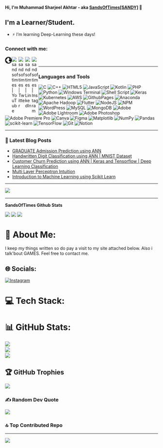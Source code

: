 #### Hi, I'm Muhammad Sharjeel Akhtar - aka [SandsOfTimes[SANDY]](https://sandsoftimes.github.io/) 👋

## I'm a Learner/Student.
- ⚡ I’m learning Deep-Learning these days!
  
### Connect with me:

[<img align="left" alt="https://sandsoftimes.github.io/" width="22px" src="https://raw.githubusercontent.com/iconic/open-iconic/master/svg/globe.svg" />][website]
[<img align="left" alt="sandsoftimes | YouTube" width="22px" src="https://cdn.jsdelivr.net/npm/simple-icons@v3/icons/youtube.svg" />][youtube]
[<img align="left" alt="sandsoftimes | Twitter" width="22px" src="https://cdn.jsdelivr.net/npm/simple-icons@v3/icons/twitter.svg" />][twitter]
[<img align="left" alt="sandsoftimes | LinkedIn" width="22px" src="https://cdn.jsdelivr.net/npm/simple-icons@v3/icons/linkedin.svg" />][linkedin]
[<img align="left" alt="sandsoftimes | Instagram" width="22px" src="https://cdn.jsdelivr.net/npm/simple-icons@v3/icons/instagram.svg" />][instagram]

<br />

---

### Languages and Tools

![C](https://img.shields.io/badge/c-%2300599C.svg?style=for-the-badge&logo=c&logoColor=white) ![C++](https://img.shields.io/badge/c++-%2300599C.svg?style=for-the-badge&logo=c%2B%2B&logoColor=white) ![HTML5](https://img.shields.io/badge/html5-%23E34F26.svg?style=for-the-badge&logo=html5&logoColor=white) ![JavaScript](https://img.shields.io/badge/javascript-%23323330.svg?style=for-the-badge&logo=javascript&logoColor=%23F7DF1E) ![Kotlin](https://img.shields.io/badge/kotlin-%237F52FF.svg?style=for-the-badge&logo=kotlin&logoColor=white) ![PHP](https://img.shields.io/badge/php-%23777BB4.svg?style=for-the-badge&logo=php&logoColor=white) ![Python](https://img.shields.io/badge/python-3670A0?style=for-the-badge&logo=python&logoColor=ffdd54) ![Windows Terminal](https://img.shields.io/badge/Windows%20Terminal-%234D4D4D.svg?style=for-the-badge&logo=windows-terminal&logoColor=white) ![Shell Script](https://img.shields.io/badge/shell_script-%23121011.svg?style=for-the-badge&logo=gnu-bash&logoColor=white) ![Keras](https://img.shields.io/badge/Keras-%23D00000.svg?style=for-the-badge&logo=Keras&logoColor=white) ![Kubernetes](https://img.shields.io/badge/kubernetes-%23326ce5.svg?style=for-the-badge&logo=kubernetes&logoColor=white) ![AWS](https://img.shields.io/badge/AWS-%23FF9900.svg?style=for-the-badge&logo=amazon-aws&logoColor=white) ![GithubPages](https://img.shields.io/badge/github%20pages-121013?style=for-the-badge&logo=github&logoColor=white) ![Anaconda](https://img.shields.io/badge/Anaconda-%2344A833.svg?style=for-the-badge&logo=anaconda&logoColor=white) ![Apache Hadoop](https://img.shields.io/badge/Apache%20Hadoop-66CCFF?style=for-the-badge&logo=apachehadoop&logoColor=black) ![Flutter](https://img.shields.io/badge/Flutter-%2302569B.svg?style=for-the-badge&logo=Flutter&logoColor=white) ![NodeJS](https://img.shields.io/badge/node.js-6DA55F?style=for-the-badge&logo=node.js&logoColor=white) ![NPM](https://img.shields.io/badge/NPM-%23CB3837.svg?style=for-the-badge&logo=npm&logoColor=white) ![WordPress](https://img.shields.io/badge/WordPress-%23117AC9.svg?style=for-the-badge&logo=WordPress&logoColor=white) ![MySQL](https://img.shields.io/badge/mysql-4479A1.svg?style=for-the-badge&logo=mysql&logoColor=white) ![MongoDB](https://img.shields.io/badge/MongoDB-%234ea94b.svg?style=for-the-badge&logo=mongodb&logoColor=white) ![Adobe](https://img.shields.io/badge/adobe-%23FF0000.svg?style=for-the-badge&logo=adobe&logoColor=white) ![Adobe Lightroom](https://img.shields.io/badge/Adobe%20Lightroom-31A8FF.svg?style=for-the-badge&logo=Adobe%20Lightroom&logoColor=white) ![Adobe Photoshop](https://img.shields.io/badge/adobe%20photoshop-%2331A8FF.svg?style=for-the-badge&logo=adobe%20photoshop&logoColor=white) ![Adobe Premiere Pro](https://img.shields.io/badge/Adobe%20Premiere%20Pro-9999FF.svg?style=for-the-badge&logo=Adobe%20Premiere%20Pro&logoColor=white) ![Canva](https://img.shields.io/badge/Canva-%2300C4CC.svg?style=for-the-badge&logo=Canva&logoColor=white) ![Figma](https://img.shields.io/badge/figma-%23F24E1E.svg?style=for-the-badge&logo=figma&logoColor=white) ![Matplotlib](https://img.shields.io/badge/Matplotlib-%23ffffff.svg?style=for-the-badge&logo=Matplotlib&logoColor=black) ![NumPy](https://img.shields.io/badge/numpy-%23013243.svg?style=for-the-badge&logo=numpy&logoColor=white) ![Pandas](https://img.shields.io/badge/pandas-%23150458.svg?style=for-the-badge&logo=pandas&logoColor=white) ![scikit-learn](https://img.shields.io/badge/scikit--learn-%23F7931E.svg?style=for-the-badge&logo=scikit-learn&logoColor=white) ![TensorFlow](https://img.shields.io/badge/TensorFlow-%23FF6F00.svg?style=for-the-badge&logo=TensorFlow&logoColor=white) ![Git](https://img.shields.io/badge/git-%23F05033.svg?style=for-the-badge&logo=git&logoColor=white) ![Notion](https://img.shields.io/badge/Notion-%23000000.svg?style=for-the-badge&logo=notion&logoColor=white)




---



### 📕 Latest Blog Posts

<!-- BLOG-POST-LIST:START -->
- [GRADUATE Admission Prediction using ANN](https://sandsoftimes.github.io/2021/02/12/graduate-admission-prediction-using-ann)
- [Handwritten Digit Classification using ANN | MNIST Dataset](https://sandsoftimes.github.io/2021/02/11/handwritten-digit-classification-using-ANN)
- [Customer Churn Prediction using ANN | Keras and Tensorflow | Deep Learning Classification](https://sandsoftimes.github.io/2021/02/10/customer-churn-prediction-using-ANN)
- [Multi Layer Perceptron Intuition](https://sandsoftimes.github.io/2021/02/08/multi-layer-perceptron-intuition)
- [Introduction to Machine Learning using Scikit Learn](https://sandsoftimes.github.io/2020/12/30/introduction-to-machine-learning-using-scikit-learn)
<!-- BLOG-POST-LIST:END -->

---

![](https://github-readme-streak-stats.herokuapp.com/?user=sandsoftimes&theme=shadow_red&hide_border=false)<br/>

---

<b>SandsOfTimes Github Stats</b>

![](https://github-contributor-stats.vercel.app/api?username=sandsoftimes&limit=5&theme=dark&combine_all_yearly_contributions=true)
![](https://github-readme-stats.vercel.app/api?username=sandsoftimes&theme=shadow_red&hide_border=false&include_all_commits=true&count_private=true)
![](https://github-readme-stats.vercel.app/api/top-langs/?username=sandsoftimes&theme=shadow_red&hide_border=false&include_all_commits=true&count_private=true&layout=compact)





<!--
**sandsoftimes/sandsoftimes** is a ✨ _special_ ✨ repository because its `README.md` (this file) appears on your GitHub profile.

Here are some ideas to get you started:

- 🔭 I’m currently working on ...
- 🌱 I’m currently learning ...
- 👯 I’m looking to collaborate on ...
- 🤔 I’m looking for help with ...
- 💬 Ask me about ...
- 📫 How to reach me: ...
- 😄 Pronouns: ...
- ⚡ Fun fact: ...
-->






# 💫 About Me:
I keep my things written so do pay a visit to my site attached below. Also i talk'bout GAMES. Feel free to contact me.


## 🌐 Socials:
[![Instagram](https://img.shields.io/badge/Instagram-%23E4405F.svg?logo=Instagram&logoColor=white)](https://instagram.com/me_a_on) 

# 💻 Tech Stack:

# 📊 GitHub Stats:
![](https://github-readme-stats.vercel.app/api?username=sandsoftimes&theme=shadow_red&hide_border=false&include_all_commits=true&count_private=true)<br/>
![](https://github-readme-streak-stats.herokuapp.com/?user=sandsoftimes&theme=shadow_red&hide_border=false)<br/>
![](https://github-readme-stats.vercel.app/api/top-langs/?username=sandsoftimes&theme=shadow_red&hide_border=false&include_all_commits=true&count_private=true&layout=compact)

## 🏆 GitHub Trophies
![](https://github-profile-trophy.vercel.app/?username=sandsoftimes&theme=radical&no-frame=false&no-bg=false&margin-w=4)

### ✍️ Random Dev Quote
![](https://quotes-github-readme.vercel.app/api?type=horizontal&theme=radical)

### 🔝 Top Contributed Repo


---
[![](https://visitcount.itsvg.in/api?id=sandsoftimes&icon=0&color=0)](https://visitcount.itsvg.in)

<!-- Proudly created with GPRM ( https://gprm.itsvg.in ) -->

[website]: https://sandsoftimes.github.io/
[twitter]: https://sandsoftimes.github.io/
[youtube]: https://www.youtube.com/@Black-tq8op
[instagram]: https://instagram.com/me_a_on
[linkedin]: https://www.linkedin.com/in/muhammad-sharjeel-akhtar-sandsoftime-sandy-52b1bb317/
